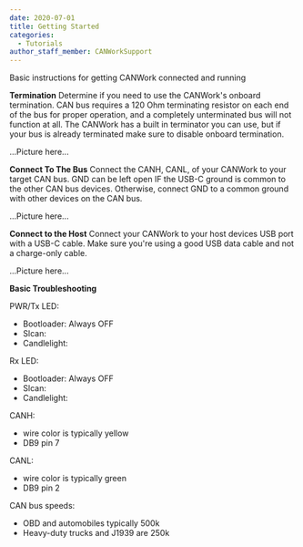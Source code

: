 ```yaml
---
date: 2020-07-01
title: Getting Started
categories:
  - Tutorials
author_staff_member: CANWorkSupport
---
```

Basic instructions for getting CANWork connected and running

**Termination**
Determine if you need to use the CANWork's onboard termination. 
CAN bus requires a 120 Ohm terminating resistor on each end of the bus for proper operation, and a completely unterminated bus will not function at all. 
The CANWork has a built in terminator you can use, but if your bus is already terminated make sure to disable onboard termination.

...Picture here...

**Connect To The Bus**
Connect the CANH, CANL, of your CANWork to your target CAN bus.
GND can be left open IF the USB-C ground is common to the other CAN bus devices.
Otherwise, connect GND to a common ground with other devices on the CAN bus.

...Picture here...

**Connect to the Host**
Connect your CANWork to your host devices USB port with a USB-C cable. Make sure you're using a good USB data cable and not a charge-only cable.

...Picture here...

**Basic Troubleshooting**

PWR/Tx LED:
  - Bootloader: Always OFF
  - Slcan:
  - Candlelight:

Rx LED:
  - Bootloader: Always OFF
  - Slcan:
  - Candlelight:

CANH:  
  - wire color is typically yellow
  - DB9 pin 7 

CANL:
  - wire color is typically green
  - DB9 pin 2
  
CAN bus speeds:
  - OBD and automobiles typically 500k
  - Heavy-duty trucks and J1939 are 250k
  
  
